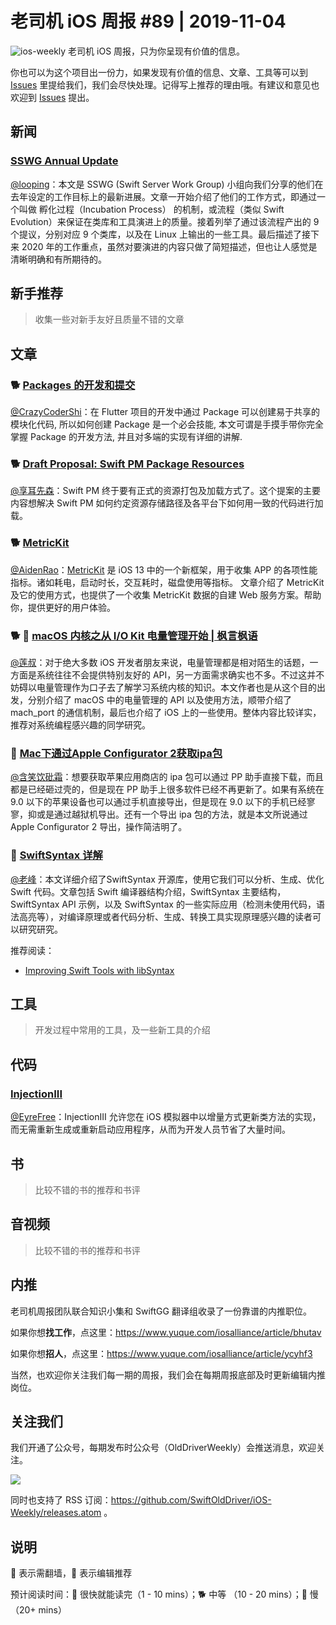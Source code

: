 # 老司机 iOS 周报 #89 | 2019-11-04

![ios-weekly](https://github.com/SwiftOldDriver/iOS-Weekly/blob/master/assets/ios-weekly.png?raw=true)
老司机 iOS 周报，只为你呈现有价值的信息。

你也可以为这个项目出一份力，如果发现有价值的信息、文章、工具等可以到 [Issues](https://github.com/SwiftOldDriver/iOS-Weekly/issues) 里提给我们，我们会尽快处理。记得写上推荐的理由哦。有建议和意见也欢迎到 [Issues](https://github.com/SwiftOldDriver/iOS-Weekly/issues) 提出。

## 新闻

### [SSWG Annual Update](https://swift.org/blog/sswg-update/)

[@looping](https://github.com/looping)：本文是 SSWG (Swift Server Work Group) 小组向我们分享的他们在去年设定的工作目标上的最新进展。文章一开始介绍了他们的工作方式，即通过一个叫做 孵化过程（Incubation Process） 的机制，或流程（类似 Swift Evolution）来保证在类库和工具演进上的质量。接着列举了通过该流程产出的 9 个提议，分别对应 9 个类库，以及在 Linux 上输出的一些工具。最后描述了接下来 2020 年的工作重点，虽然对要演进的内容只做了简短描述，但也让人感觉是清晰明确和有所期待的。

## 新手推荐

> 收集一些对新手友好且质量不错的文章

## 文章

### 🐕 [Packages 的开发和提交](https://mp.weixin.qq.com/s/sDstU5YqwFHzbMxPAfbkvw)

[@CrazyCoderShi](https://github.com/CrazyCoderShi)：在 Flutter 项目的开发中通过 Package 可以创建易于共享的模块化代码, 所以如何创建 Package 是一个必会技能, 本文可谓是手摸手带你完全掌握 Package 的开发方法, 并且对多端的实现有详细的讲解.

### 🐕 [Draft Proposal: Swift PM Package Resources](https://forums.swift.org/t/draft-proposal-package-resources/29941?utm_campaign=iOS%2BDev%2BWeekly&utm_medium=web&utm_source=iOS%2BDev%2BWeekly%2BIssue%2B427)

[@享耳先森](https://github.com/iblacksun)：Swift PM 终于要有正式的资源打包及加载方式了。这个提案的主要内容想解决 Swift PM 如何约定资源存储路径及各平台下如何用一致的代码进行加载。

### 🐕 [MetricKit](https://nshipster.com/metrickit/)
[@AidenRao](https://weibo.com/AidenRao)：[MetricKit](https://developer.apple.com/documentation/metrickit?language=objc) 是 iOS 13 中的一个新框架，用于收集 APP 的各项性能指标。诸如耗电，启动时长，交互耗时，磁盘使用等指标。
文章介绍了 MetricKit 及它的使用方式，也提供了一个收集 MetricKit 数据的自建 Web 服务方案。帮助你，提供更好的用户体验。

### 🐕 🌟 [macOS 内核之从 I/O Kit 电量管理开始 | 枫言枫语](https://justinyan.me/post/3961)

[@莲叔](https://weibo.com/aaaron7)：对于绝大多数 iOS 开发者朋友来说，电量管理都是相对陌生的话题，一方面是系统往往不会提供特别友好的 API，另一方面需求确实也不多。不过这并不妨碍以电量管理作为口子去了解学习系统内核的知识。本文作者也是从这个目的出发，分别介绍了 macOS 中的电量管理的 API 以及使用方法，顺带介绍了 mach_port 的通信机制，最后也介绍了 iOS 上的一些使用。整体内容比较详实，推荐对系统编程感兴趣的同学研究。


### 🐎 [Mac下通过Apple Configurator 2获取ipa包](https://juejin.im/post/5c6e87af51882523f02666a6)
[@含笑饮砒霜](https://weibo.com/chinafishnews/)：想要获取苹果应用商店的 ipa 包可以通过 PP 助手直接下载，而且都是已经砸过壳的，但是现在 PP 助手上很多软件已经不再更新了。如果有系统在 9.0 以下的苹果设备也可以通过手机直接导出，但是现在 9.0 以下的手机已经寥寥，抑或是通过越狱机导出。还有一个导出 ipa 包的方法，就是本文所说通过  Apple Configurator 2 导出，操作简洁明了。

### 🐢 [SwiftSyntax 详解](https://juejin.im/post/5dac6d3ef265da5b741514b0)

[@老峰](https://github.com/GesanTung)：本文详细介绍了SwiftSyntax 开源库，使用它我们可以分析、生成、优化 Swift 代码。文章包括 Swift 编译器结构介绍，SwiftSyntax 主要结构，SwiftSyntax API 示例，以及 SwiftSyntax 的一些实际应用（检测未使用代码，语法高亮等），对编译原理或者代码分析、生成、转换工具实现原理感兴趣的读者可以研究研究。

推荐阅读：
- [Improving Swift Tools with libSyntax](https://academy.realm.io/posts/improving-swift-tools-with-libsyntax-try-swift-haskin-2017/)

## 工具

> 开发过程中常用的工具，及一些新工具的介绍

## 代码

### [InjectionIII](https://github.com/johnno1962/InjectionIII)
[@EyreFree](https://github.com/EyreFree)：InjectionIII 允许您在 iOS 模拟器中以增量方式更新类方法的实现，而无需重新生成或重新启动应用程序，从而为开发人员节省了大量时间。

## 书

> 比较不错的书的推荐和书评

## 音视频

> 比较不错的书的推荐和书评

## 内推

老司机周报团队联合知识小集和 SwiftGG 翻译组收录了一份靠谱的内推职位。

如果你想**找工作**，点这里：https://www.yuque.com/iosalliance/article/bhutav

如果你想**招人**，点这里：https://www.yuque.com/iosalliance/article/ycyhf3

当然，也欢迎你关注我们每一期的周报，我们会在每期周报底部及时更新编辑内推岗位。

## 关注我们

我们开通了公众号，每期发布时公众号（OldDriverWeekly）会推送消息，欢迎关注。

![](https://github.com/SwiftOldDriver/iOS-Weekly/blob/master/assets/qrcode_for_wechat.jpg?raw=true)

同时也支持了 RSS 订阅：https://github.com/SwiftOldDriver/iOS-Weekly/releases.atom 。

## 说明

🚧 表示需翻墙，🌟 表示编辑推荐

预计阅读时间：🐎 很快就能读完（1 - 10 mins）；🐕 中等 （10 - 20 mins）；🐢 慢（20+ mins）


